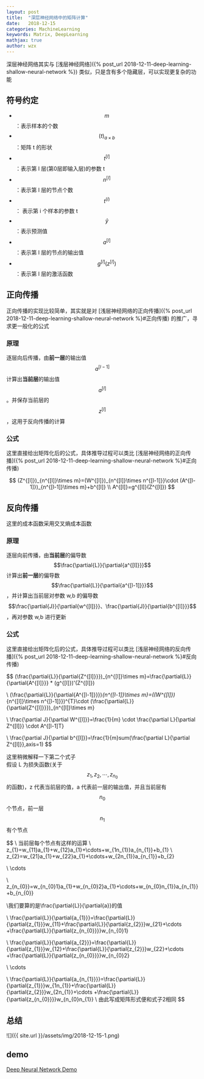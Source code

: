 ```yaml
---
layout: post
title:  "深层神经网络中的矩阵计算"
date:   2018-12-15
categories: MachineLearning
keywords: Matrix, DeepLearning
mathjax: true
author: wzx
---
```


深层神经网络其实与 [浅层神经网络]({% post_url 2018-12-11-deep-learning-shallow-neural-network %}) 类似，只是含有多个隐藏层，可以实现更复杂的功能




## 符号约定
- $$m$$ ：表示样本的个数
- $$(t)_{a\times b}$$ ：矩阵 t 的形状
- $$t^{[l]}$$ ：表示第 l 层(第0层即输入层)的参数 t
- $$n^{[l]}$$ ：表示第 l 层的节点个数
- $$t^{(i)}$$ ： 表示第 i 个样本的参数 t
- $$\hat{y}$$ ：表示预测值
- $$a^{[l]}$$ ：表示第 l 层的节点的输出值
- $$g^{[l]}(z^{[l]})$$ ：表示第 l 层的激活函数

## 正向传播
正向传播的实现比较简单，其实就是对 [浅层神经网络的正向传播]({% post_url 2018-12-11-deep-learning-shallow-neural-network %}#正向传播) 的推广，寻求更一般化的公式
### 原理
逐层向后传播，由**前一层**的输出值 $$a^{[l-1]}$$ 计算出**当前层**的输出值 $$a^{[l]}$$。并保存当前层的 $$z^{[l]}$$ ，这用于反向传播的计算

### 公式
这里直接给出矩阵化后的公式，具体推导过程可以类比 [浅层神经网络的正向传播]({% post_url 2018-12-11-deep-learning-shallow-neural-network %}#正向传播)

$$
(Z^{[l]})_{n^{[l]}\times m}=(W^{[l]})_{n^{[l]}\times n^{[l-1]}}\cdot (A^{[l-1]})_{n^{[l-1]}\times m}+b^{[l]}
\\ A^{[l]}=g^{[l]}(Z^{[l]})
$$

## 反向传播
这里的成本函数采用交叉熵成本函数
### 原理
逐层向前传播，由**当前层**的偏导数 $$\frac{\partial{L}}{\partial{a^{[l]}}}$$ 计算出**前一层**的偏导数 $$\frac{\partial{L}}{\partial{a^{[l-1]}}}$$ ，并计算出当前层对参数 w,b 的偏导数 $$\frac{\partial{J}}{\partial{w^{[l]}}}、\frac{\partial{J}}{\partial{b^{[l]}}}$$ ，再对参数 w,b 进行更新
### 公式
这里直接给出矩阵化后的公式，具体推导过程可以类比 [浅层神经网络的反向传播]({% post_url 2018-12-11-deep-learning-shallow-neural-network %}#反向传播)

$$
(\frac{\partial{L}}{\partial{Z^{[l]}}})_{n^{[l]}\times m}=\frac{\partial{L}}{\partial{A^{[l]}}} * (g^{[l]})'(Z^{[l]})

\\ (\frac{\partial{L}}{\partial{A^{[l-1]}}})_{n^{[l-1]}\times m}=((W^{[l]})_{n^{[l]}\times n^{[l-1]}})^{T}\cdot (\frac{\partial{L}}{\partial{Z^{[l]}}})_{n^{[l]}\times m}

\\ \frac{\partial J}{\partial W^{[l]}}=\frac{1}{m} \cdot \frac{\partial L}{\partial Z^{[l]}} \cdot A^{[l-1]T}

\\ \frac{\partial J}{\partial b^{[l]}}=\frac{1}{m}sum(\frac{\partial L}{\partial Z^{[l]}},axis=1)
$$

这里稍微解释一下第二个式子  
假设 L 为损失函数(关于 $$z_{1},z_{2},\cdots ,z_{n_{0}}$$ 的函数)，z 代表当前层的值，a 代表前一层的输出值，并且当前层有 $$n_{0}$$ 个节点，前一层 $$n_{1}$$ 有个节点

$$
\\ 当前层每个节点有这样的运算
\\ z_{1}=w_{11}a_{1}+w_{12}a_{1}+\cdots+w_{1n_{1}}a_{n_{1}}+b_{1}
\\ z_{2}=w_{21}a_{1}+w_{22}a_{1}+\cdots+w_{2n_{1}}a_{n_{1}}+b_{2}

\\ \cdots

\\ z_{n_{0}}=w_{n_{0}1}a_{1}+w_{n_{0}2}a_{1}+\cdots+w_{n_{0}n_{1}}a_{n_{1}}+b_{n_{0}}

\\我们要算的是\frac{\partial{L}}{\partial{a}}的值

\\ \frac{\partial{L}}{\partial{a_{1}}}=\frac{\partial{L}}{\partial{z_{1}}}w_{11}+\frac{\partial{L}}{\partial{z_{2}}}w_{21}+\cdots +\frac{\partial{L}}{\partial{z_{n_{0}}}}w_{n_{0}1}

\\ \frac{\partial{L}}{\partial{a_{2}}}=\frac{\partial{L}}{\partial{z_{1}}}w_{12}+\frac{\partial{L}}{\partial{z_{2}}}w_{22}+\cdots +\frac{\partial{L}}{\partial{z_{n_{0}}}}w_{n_{0}2}

\\ \cdots

\\ \frac{\partial{L}}{\partial{a_{n_{1}}}}=\frac{\partial{L}}{\partial{z_{1}}}w_{1n_{1}}+\frac{\partial{L}}{\partial{z_{2}}}w_{2n_{1}}+\cdots +\frac{\partial{L}}{\partial{z_{n_{0}}}}w_{n_{0}n_{1}}
\\ 由此写成矩阵形式便和式子2相同
$$

## 总结
![]({{ site.url }}/assets/img/2018-12-15-1.png)

## demo
[Deep Neural Network Demo](https://github.com/wzx140/DNN_demo)

